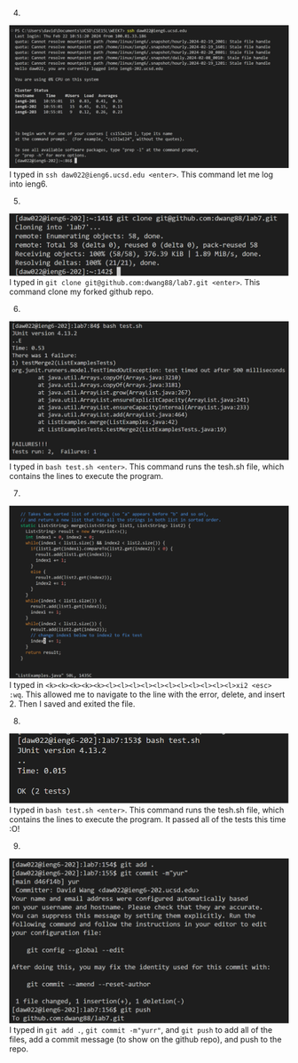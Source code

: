 4. 
![Image](four.png)
I typed in ```ssh daw022@ieng6.ucsd.edu <enter>```. This command let me log into ieng6. 

5.
![Image](bruh.png)
I typed in ```git clone git@github.com:dwang88/lab7.git <enter>```. This command clone my forked github repo. 

6.
![Image](five.png)
I typed in ```bash test.sh <enter>```. This command runs the tesh.sh file, which contains the lines to execute the program. 

7.
![Image](fixed.png)
I typed in ```<k><k><k><k><k><l><l><l><l><l><l><l><l><l><l><l>xi2 <esc> :wq```. This allowed me to navigate to the line with the error, delete, and insert 2. Then I saved and exited the file. 

8.
![Image](worked.png)
I typed in ```bash test.sh <enter>```. This command runs the tesh.sh file, which contains the lines to execute the program. It passed all of the tests this time :O!

9.
![Image](final.png)
I typed in ```git add .```, ```git commit -m"yurr"```, and ```git push``` to add all of the files, add a commit message (to show on the github repo), and push to the repo. 
